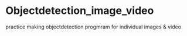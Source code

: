 # Objectdetection_image_video
practice making objectdetection progmram for individual images &amp; video 
